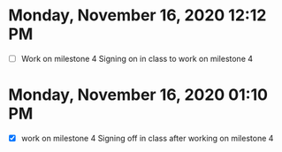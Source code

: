 # Monday, November 16, 2020 12:12 PM
- [ ] Work on milestone 4
Signing on in class to work on milestone 4
# Monday, November 16, 2020 01:10 PM
- [x] work on milestone 4
Signing off in class after working on milestone 4
